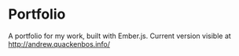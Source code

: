 Portfolio
=========

A portfolio for my work, built with Ember.js.  Current version visible at http://andrew.quackenbos.info/
